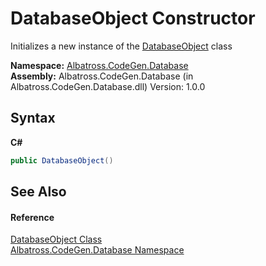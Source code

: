 # DatabaseObject Constructor 
 

Initializes a new instance of the <a href="T_Albatross_CodeGen_Database_DatabaseObject.md">DatabaseObject</a> class

**Namespace:**&nbsp;<a href="N_Albatross_CodeGen_Database.md">Albatross.CodeGen.Database</a><br />**Assembly:**&nbsp;Albatross.CodeGen.Database (in Albatross.CodeGen.Database.dll) Version: 1.0.0

## Syntax

**C#**<br />
``` C#
public DatabaseObject()
```


## See Also


#### Reference
<a href="T_Albatross_CodeGen_Database_DatabaseObject.md">DatabaseObject Class</a><br /><a href="N_Albatross_CodeGen_Database.md">Albatross.CodeGen.Database Namespace</a><br />